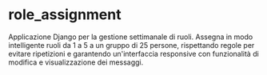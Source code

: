 # role_assignment
Applicazione Django per la gestione settimanale di ruoli. Assegna in modo intelligente ruoli da 1 a 5 a un gruppo di 25 persone, rispettando regole per evitare ripetizioni e garantendo un'interfaccia responsive con funzionalità di modifica e visualizzazione dei messaggi.
